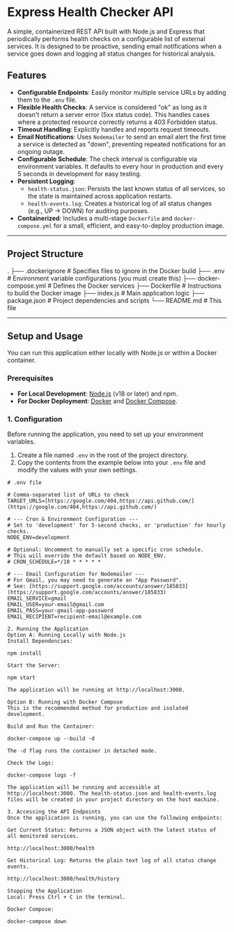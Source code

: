 # Express Health Checker API

A simple, containerized REST API built with Node.js and Express that periodically performs health checks on a configurable list of external services. It is designed to be proactive, sending email notifications when a service goes down and logging all status changes for historical analysis.

## Features

- **Configurable Endpoints**: Easily monitor multiple service URLs by adding them to the `.env` file.
- **Flexible Health Checks**: A service is considered "ok" as long as it doesn't return a server error (5xx status code). This handles cases where a protected resource correctly returns a 403 Forbidden status.
- **Timeout Handling**: Explicitly handles and reports request timeouts.
- **Email Notifications**: Uses `Nodemailer` to send an email alert the first time a service is detected as "down", preventing repeated notifications for an ongoing outage.
- **Configurable Schedule**: The check interval is configurable via environment variables. It defaults to every hour in production and every 5 seconds in development for easy testing.
- **Persistent Logging**:
    - `health-status.json`: Persists the last known status of all services, so the state is maintained across application restarts.
    - `health-events.log`: Creates a historical log of all status changes (e.g., UP -> DOWN) for auditing purposes.
- **Containerized**: Includes a multi-stage `Dockerfile` and `docker-compose.yml` for a small, efficient, and easy-to-deploy production image.

---

## Project Structure


.
├── .dockerignore      # Specifies files to ignore in the Docker build
├── .env               # Environment variable configurations (you must create this)
├── docker-compose.yml # Defines the Docker services
├── Dockerfile         # Instructions to build the Docker image
├── index.js           # Main application logic
├── package.json       # Project dependencies and scripts
└── README.md          # This file


---

## Setup and Usage

You can run this application either locally with Node.js or within a Docker container.

### Prerequisites

* **For Local Development**: [Node.js](https://nodejs.org/) (v18 or later) and npm.
* **For Docker Deployment**: [Docker](https://www.docker.com/products/docker-desktop) and [Docker Compose](https://docs.docker.com/compose/install/).

### 1. Configuration

Before running the application, you need to set up your environment variables.

1.  Create a file named `.env` in the root of the project directory.
2.  Copy the contents from the example below into your `.env` file and modify the values with your own settings.

```dotenv
# .env file

# Comma-separated list of URLs to check
TARGET_URLS=[https://google.com/404,https://api.github.com/](https://google.com/404,https://api.github.com/)

# --- Cron & Environment Configuration ---
# Set to 'development' for 5-second checks, or 'production' for hourly checks.
NODE_ENV=development

# Optional: Uncomment to manually set a specific cron schedule.
# This will override the default based on NODE_ENV.
# CRON_SCHEDULE=*/10 * * * * *

# --- Email Configuration for Nodemailer ---
# For Gmail, you may need to generate an "App Password".
# See: [https://support.google.com/accounts/answer/185833](https://support.google.com/accounts/answer/185833)
EMAIL_SERVICE=gmail
EMAIL_USER=your-email@gmail.com
EMAIL_PASS=your-gmail-app-password
EMAIL_RECIPIENT=recipient-email@example.com

2. Running the Application
Option A: Running Locally with Node.js
Install Dependencies:

npm install

Start the Server:

npm start

The application will be running at http://localhost:3000.

Option B: Running with Docker Compose
This is the recommended method for production and isolated development.

Build and Run the Container:

docker-compose up --build -d

The -d flag runs the container in detached mode.

Check the Logs:

docker-compose logs -f

The application will be running and accessible at http://localhost:3000. The health-status.json and health-events.log files will be created in your project directory on the host machine.

3. Accessing the API Endpoints
Once the application is running, you can use the following endpoints:

Get Current Status: Returns a JSON object with the latest status of all monitored services.

http://localhost:3000/health

Get Historical Log: Returns the plain text log of all status change events.

http://localhost:3000/health/history

Stopping the Application
Local: Press Ctrl + C in the terminal.

Docker Compose:

docker-compose down
